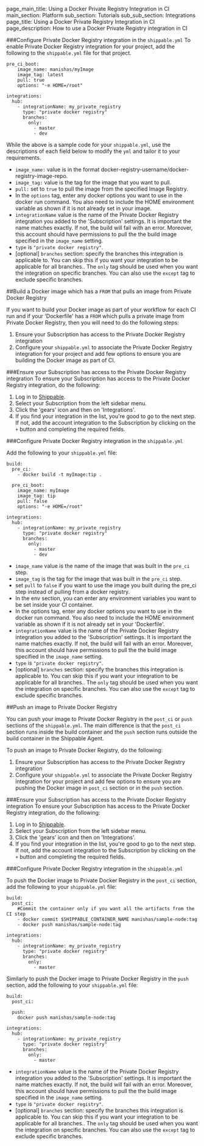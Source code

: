 page_main_title: Using a Docker Private Registry Integration in CI
main_section: Platform
sub_section: Tutorials
sub_sub_section: Integrations
page_title: Using a Docker Private Registry Integration in CI
page_description: How to use a Docker Private Registry integration in CI

###Configure Private Docker Registry integration in the `shippable.yml`
To enable Private Docker Registry integration for your project, add the following to the `shippable.yml` file for that project.
```
pre_ci_boot:
    image_name: manishas/myImage
    image_tag: latest
    pull: true
    options: "-e HOME=/root"

integrations:
  hub:
    - integrationName: my_private_registry
      type: "private docker registry"
      branches:
        only:
          - master
          - dev
```
While the above is a sample code for your `shippable.yml`, use the descriptions of each field below to modify the `yml` and tailor it to your requirements.

- `image_name:` value is in the format docker-registry-username/docker-registry-image-repo.
- `image_tag:` value is the tag for the image that you want to pull.
- `pull:` set to `true` to pull the image from the specified Image Registry.
- In the `options` tag, enter any docker options you want to use in the docker run command. You also need to include the HOME environment variable as shown if it is not already set in your image.
- `integrationName` value is the name of the Private Docker Registry integration you added to the 'Subscription' settings. It is important the name matches exactly. If not, the build will fail with an error. Moreover, this account should have permissions to pull the the build image specified in the `image_name` setting.
- `type` is `"private docker registry"`.
- [optional] `branches` section: specify the branches this integration is applicable to. You can skip this if you want your integration to be applicable for all branches.. The `only` tag should be used when you want the integration on specific branches. You can also use the `except` tag to exclude specific branches.


##Build a Docker image which has a `FROM` that pulls an image from Private Docker Registry

If you want to build your Docker image as part of your workflow for each CI run and if your 'Dockerfile' has a `FROM` which pulls a private image from Private Docker Registry, then you will need to do the following steps:

1. Ensure your Subscription has access to the Private Docker Registry integration
2. Configure your `shippable.yml` to associate the Private Docker Registry integration for your project and add few options to ensure you are building the Docker image as part of CI.

###Ensure your Subscription has access to the Private Docker Registry integration
To ensure your Subscription has access to the Private Docker Registry integration, do the following:

1. Log in to [Shippable](https://app.shippable.com).
2. Select your Subscription from the left sidebar menu.
3. Click the 'gears' icon and then on 'Integrations'.
4. If you find your integration in the list, you're good to go to the next step. If not, add the account integration to the Subscription by clicking on the `+` button and completing the required fields.

###Configure Private Docker Registry integration in the `shippable.yml`

Add the following to your `shippable.yml` file:

```
build:
  pre_ci:
    - docker build -t myImage:tip .

  pre_ci_boot:
    image_name: myImage
    image_tag: tip
    pull: false
    options: "-e HOME=/root"

integrations:
  hub:
    - integrationName: my_private_registry
      type: "private docker registry"
      branches:
        only:
          - master
          - dev
```

- `image_name` value is the name of the image that was built in the `pre_ci` step.
- `image_tag` is the tag for the image that was built in the `pre_ci` step.
- set `pull` to `false` if you want to use the image you built during the pre_ci step instead of pulling from a docker registry.
- In the env section, you can enter any environment variables you want to be set inside your CI container.
- In the options tag, enter any docker options you want to use in the docker run command. You also need to include the HOME environment variable as shown if it is not already set in your 'Dockerfile'.
- `integrationName` value is the name of the Private Docker Registry integration you added to the 'Subscription' settings. It is important the name matches exactly. If not, the build will fail with an error. Moreover, this account should have permissions to pull the the build image specified in the `image_name` setting.
- `type` is `"private docker registry"`.
- [optional] `branches` section: specify the branches this integration is applicable to. You can skip this if you want your integration to be applicable for all branches.. The `only` tag should be used when you want the integration on specific branches. You can also use the `except` tag to exclude specific branches.

##Push an image to Private Docker Registry

You can push your image to Private Docker Registry in the `post_ci` or `push` sections of the `shippable.yml`. The main difference is that the `post_ci` section runs inside the build container and the `push` section runs outside the build container in the Shippable Agent.

To push an image to Private Docker Registry, do the following:

1. Ensure your Subscription has access to the Private Docker Registry integration
2. Configure your `shippable.yml` to associate the Private Docker Registry integration for your project and add few options to ensure you are pushing the Docker image in `post_ci` section or in the `push` section.

###Ensure your Subscription has access to the Private Docker Registry integration
To ensure your Subscription has access to the Private Docker Registry integration, do the following:

1. Log in to [Shippable](https://app.shippable.com).
2. Select your Subscription from the left sidebar menu.
3. Click the 'gears' icon and then on 'Integrations'.
4. If you find your integration in the list, you're good to go to the next step. If not, add the account integration to the Subscription by clicking on the `+` button and completing the required fields.

###Configure Private Docker Registry integration in the `shippable.yml`

To push the Docker image to Private Docker Registry in the `post_ci` section, add the following to your `shippable.yml` file:

```
build:
  post_ci:
    #Commit the container only if you want all the artifacts from the CI step
    - docker commit $SHIPPABLE_CONTAINER_NAME manishas/sample-node:tag
    - docker push manishas/sample-node:tag

integrations:
  hub:
    - integrationName: my_private_registry
      type: "private docker registry"
      branches:
        only:
          - master
```

Similarly to push the Docker image to Private Docker Registry in the `push` section, add the following to your `shippable.yml` file:

```
build:
  post_ci:

  push:
    docker push manishas/sample-node:tag

integrations:
  hub:
    - integrationName: my_private_registry
      type: "private docker registry"
      branches:
        only:
          - master
```


- `integrationName` value is the name of the Private Docker Registry integration you added to the 'Subscription' settings. It is important the name matches exactly. If not, the build will fail with an error. Moreover, this account should have permissions to pull the the build image specified in the `image_name` setting.
- `type` is `"private docker registry"`.
- [optional] `branches` section: specify the branches this integration is applicable to. You can skip this if you want your integration to be applicable for all branches.. The `only` tag should be used when you want the integration on specific branches. You can also use the `except` tag to exclude specific branches.
